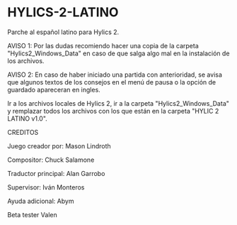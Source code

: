 # HYLICS-2-LATINO
Parche al español latino para Hylics 2.

AVISO 1: Por las dudas recomiendo hacer una copia de la carpeta "Hylics2_Windows_Data" en caso
de que salga algo mal en la instalación de los archivos. 

AVISO 2: En caso de haber iniciado una partida con anterioridad, se avisa que algunos textos 
de los consejos en el menú de pausa o la opción de guardado apareceran en ingles.

Ir a los archivos locales de Hylics 2, ir a la carpeta "Hylics2_Windows_Data" y remplazar
todos los archivos con los que están en la carpeta "HYLIC 2 LATINO v1.0". 


CREDITOS

Juego creador por:
Mason Lindroth

Compositor:
Chuck Salamone

Traductor principal:
Alan Garrobo

Supervisor:
Iván Monteros

Ayuda adicional:
Abym

Beta tester
Valen



